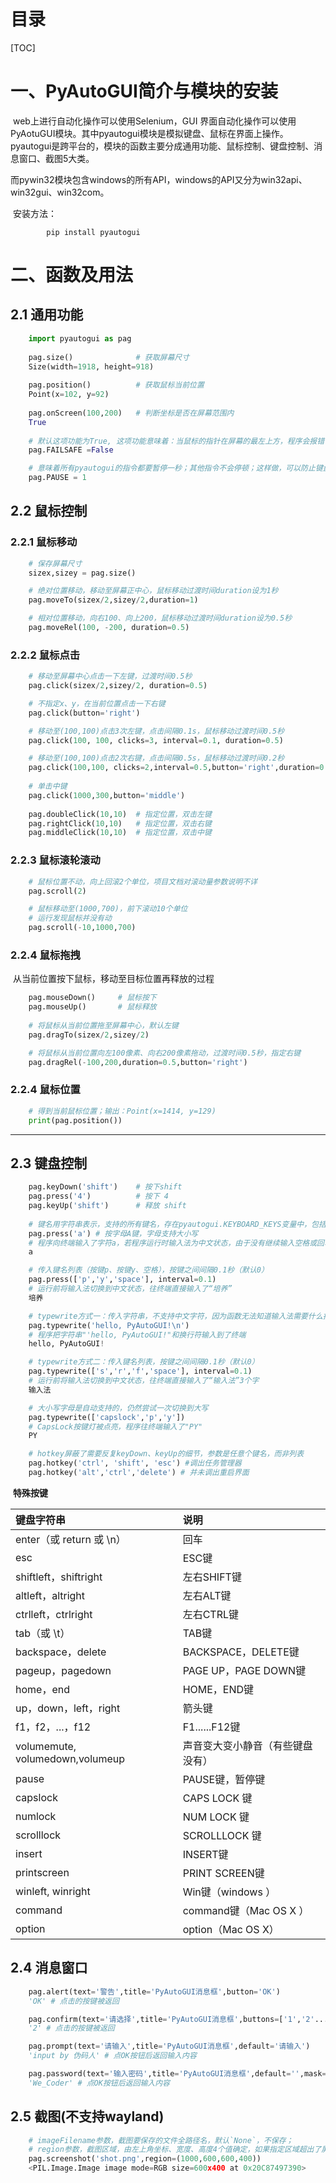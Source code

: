# 目录

[TOC]

<div STYLE="page-break-after: always;"></div>

# 一、PyAutoGUI简介与模块的安装

​		web上进行自动化操作可以使用Selenium，GUI 界面自动化操作可以使用PyAotuGUI模块。其中pyautogui模块是模拟键盘、鼠标在界面上操作。pyautogui是跨平台的，模块的函数主要分成通用功能、鼠标控制、键盘控制、消息窗口、截图5大类。

​		而pywin32模块包含windows的所有API，windows的API又分为win32api、win32gui、win32com。

​		安装方法：

```shell
		pip install pyautogui
```



# 二、函数及用法

## 2.1 通用功能

```python
	import pyautogui as pag
	
	pag.size()				# 获取屏幕尺寸
	Size(width=1918, height=918)
	
	pag.position()			# 获取鼠标当前位置
	Point(x=102, y=92)
	
	pag.onScreen(100,200)	# 判断坐标是否在屏幕范围内
	True
    
    # 默认这项功能为True, 这项功能意味着：当鼠标的指针在屏幕的最左上方，程序会报错；目的是为了防止程序无法停止
	pag.FAILSAFE =False

    # 意味着所有pyautogui的指令都要暂停一秒；其他指令不会停顿；这样做，可以防止键盘鼠标操作太快；
	pag.PAUSE = 1
```



## 2.2 鼠标控制

### 2.2.1 鼠标移动

```python
	# 保存屏幕尺寸
	sizex,sizey = pag.size()

	# 绝对位置移动，移动至屏幕正中心，鼠标移动过渡时间duration设为1秒
	pag.moveTo(sizex/2,sizey/2,duration=1)

	# 相对位置移动，向右100、向上200，鼠标移动过渡时间duration设为0.5秒
	pag.moveRel(100, -200, duration=0.5)
```

### 2.2.2 鼠标点击

```python
	# 移动至屏幕中心点击一下左键，过渡时间0.5秒
	pag.click(sizex/2,sizey/2, duration=0.5)

	# 不指定x、y，在当前位置点击一下右键
	pag.click(button='right')

	# 移动至(100,100)点击3次左键，点击间隔0.1s，鼠标移动过渡时间0.5秒
	pag.click(100, 100, clicks=3, interval=0.1, duration=0.5)

	# 移动至(100,100)点击2次右键，点击间隔0.5s，鼠标移动过渡时间0.2秒
	pag.click(100,100, clicks=2,interval=0.5,button='right',duration=0.2)
    
    # 单击中键
    pag.click(1000,300,button='middle')
    
    pag.doubleClick(10,10)  # 指定位置，双击左键
    pag.rightClick(10,10)   # 指定位置，双击右键
    pag.middleClick(10,10)  # 指定位置，双击中键
```

### 2.2.3 鼠标滚轮滚动

```python
	# 鼠标位置不动，向上回滚2个单位，项目文档对滚动量参数说明不详
	pag.scroll(2)

	# 鼠标移动至(1000,700)，前下滚动10个单位
	# 运行发现鼠标并没有动
	pag.scroll(-10,1000,700)
```

### 2.2.4 鼠标拖拽

​		从当前位置按下鼠标，移动至目标位置再释放的过程

```python
	pag.mouseDown()   	# 鼠标按下
	pag.mouseUp()    	# 鼠标释放
    
    # 将鼠标从当前位置拖至屏幕中心，默认左键
	pag.dragTo(sizex/2,sizey/2)

	# 将鼠标从当前位置向左100像素、向右200像素拖动，过渡时间0.5秒，指定右键
	pag.dragRel(-100,200,duration=0.5,button='right')
```

### 2.2.4 鼠标位置

```python
	# 得到当前鼠标位置；输出：Point(x=1414, y=129)
	print(pag.position())
```

****

## 2.3 键盘控制

```python
	pag.keyDown('shift')    # 按下shift
    pag.press('4')    		# 按下 4
    pag.keyUp('shift')   	# 释放 shift
    
    # 键名用字符串表示，支持的所有键名，存在pyautogui.KEYBOARD_KEYS变量中，包括26个字母、数字、符号、F1~F20、方向等等所有按键
	pag.press('a') # 按字母A键，字母支持大小写
	# 程序向终端输入了字符a，若程序运行时输入法为中文状态，由于没有继续输入空格或回车，输入法仅列出候选字，并不会输入到终端
	a 

	# 传入键名列表（按键p、按键y、空格），按键之间间隔0.1秒（默认0）
	pag.press(['p','y','space'], interval=0.1)
	# 运行前将输入法切换到中文状态，往终端直接输入了“培养”
	培养

    # typewrite方式一：传入字符串，不支持中文字符，因为函数无法知道输入法需要什么按键才能得到中文字符
	pag.typewrite('hello, PyAutoGUI!\n')
    # 程序把字符串"'hello, PyAutoGUI!"和换行符输入到了终端
	hello, PyAutoGUI!

	# typewrite方式二：传入键名列表，按键之间间隔0.1秒（默认0）
	pag.typewrite(['s','r','f','space'], interval=0.1)
	# 运行前将输入法切换到中文状态，往终端直接输入了“输入法”3个字
	输入法

	# 大小写字母是自动支持的，仍然尝试一次切换到大写
	pag.typewrite(['capslock','p','y'])
	# CapsLock按键灯被点亮，程序往终端输入了"PY"
	PY

	# hotkey屏蔽了需要反复keyDown、keyUp的细节，参数是任意个键名，而非列表
	pag.hotkey('ctrl', 'shift', 'esc') #调出任务管理器
	pag.hotkey('alt','ctrl','delete') # 并未调出重启界面
```

​		**特殊按键**

| 键盘字符串                      | 说明                             |
| :------------------------------ | :------------------------------- |
| enter（或 return 或 \n）        | 回车                             |
| esc                             | ESC键                            |
| shiftleft，shiftright           | 左右SHIFT键                      |
| altleft，altright               | 左右ALT键                        |
| ctrlleft，ctrlright             | 左右CTRL键                       |
| tab（或 \t）                    | TAB键                            |
| backspace，delete               | BACKSPACE，DELETE键              |
| pageup，pagedown                | PAGE UP，PAGE DOWN键             |
| home，end                       | HOME，END键                      |
| up，down，left，right           | 箭头键                           |
| f1，f2，...，f12                | F1......F12键                    |
| volumemute, volumedown,volumeup | 声音变大变小静音（有些键盘没有） |
| pause                           | PAUSE键，暂停键                  |
| capslock                        | CAPS LOCK 键                     |
| numlock                         | NUM LOCK 键                      |
| scrolllock                      | SCROLLLOCK 键                    |
| insert                          | INSERT键                         |
| printscreen                     | PRINT SCREEN键                   |
| winleft, winright               | Win键（windows ）                |
| command                         | command键（Mac OS X ）           |
| option                          | option（Mac OS X）               |



## 2.4 消息窗口

```python
	pag.alert(text='警告',title='PyAutoGUI消息框',button='OK')
	'OK' # 点击的按键被返回

	pag.confirm(text='请选择',title='PyAutoGUI消息框',buttons=['1','2'...: ,'3'])
	'2' # 点击的按键被返回

	pag.prompt(text='请输入',title='PyAutoGUI消息框',default='请输入')
	'input by 伪码人' # 点OK按钮后返回输入内容

	pag.password(text='输入密码',title='PyAutoGUI消息框',default='',mask='*')
	'We_Coder' # 点OK按钮后返回输入内容
```



## 2.5 截图(不支持wayland)

```python
	# imageFilename参数，截图要保存的文件全路径名，默认`None`，不保存；
	# region参数，截图区域，由左上角坐标、宽度、高度4个值确定，如果指定区域超出了屏幕范围，超出部分会被黑色填充，默认`None`,截全屏
	pag.screenshot('shot.png',region=(1000,600,600,400))
	<PIL.Image.Image image mode=RGB size=600x400 at 0x20C87497390>
```

